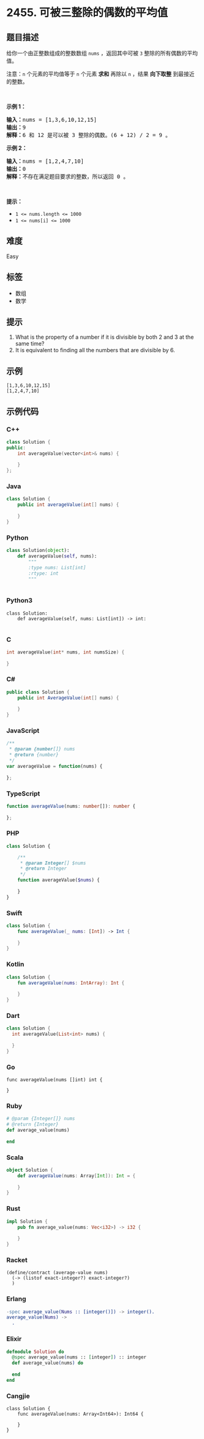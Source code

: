 # 2455. 可被三整除的偶数的平均值

## 题目描述

<p>给你一个由正整数组成的整数数组 <code>nums</code> ，返回其中可被 <code>3</code> 整除的所有偶数的平均值。</p>

<p>注意：<code>n</code> 个元素的平均值等于 <code>n</code> 个元素 <strong>求和</strong> 再除以 <code>n</code> ，结果 <strong>向下取整</strong> 到最接近的整数。</p>

<p>&nbsp;</p>

<p><strong>示例 1：</strong></p>

<pre>
<strong>输入：</strong>nums = [1,3,6,10,12,15]
<strong>输出：</strong>9
<strong>解释：</strong>6 和 12 是可以被 3 整除的偶数。(6 + 12) / 2 = 9 。
</pre>

<p><strong>示例 2：</strong></p>

<pre>
<strong>输入：</strong>nums = [1,2,4,7,10]
<strong>输出：</strong>0
<strong>解释：</strong>不存在满足题目要求的整数，所以返回 0 。
</pre>

<p>&nbsp;</p>

<p><strong>提示：</strong></p>

<ul>
	<li><code>1 &lt;= nums.length &lt;= 1000</code></li>
	<li><code>1 &lt;= nums[i] &lt;= 1000</code></li>
</ul>


## 难度

Easy

## 标签

- 数组
- 数学

## 提示

1. What is the property of a number if it is divisible by both 2 and 3 at the same time?
2. It is equivalent to finding all the numbers that are divisible by 6.

## 示例

```
[1,3,6,10,12,15]
[1,2,4,7,10]
```

## 示例代码

### C++

```cpp
class Solution {
public:
    int averageValue(vector<int>& nums) {
        
    }
};
```

### Java

```java
class Solution {
    public int averageValue(int[] nums) {
        
    }
}
```

### Python

```python
class Solution(object):
    def averageValue(self, nums):
        """
        :type nums: List[int]
        :rtype: int
        """
        
```

### Python3

```python3
class Solution:
    def averageValue(self, nums: List[int]) -> int:
        
```

### C

```c
int averageValue(int* nums, int numsSize) {
    
}
```

### C#

```csharp
public class Solution {
    public int AverageValue(int[] nums) {
        
    }
}
```

### JavaScript

```javascript
/**
 * @param {number[]} nums
 * @return {number}
 */
var averageValue = function(nums) {
    
};
```

### TypeScript

```typescript
function averageValue(nums: number[]): number {
    
};
```

### PHP

```php
class Solution {

    /**
     * @param Integer[] $nums
     * @return Integer
     */
    function averageValue($nums) {
        
    }
}
```

### Swift

```swift
class Solution {
    func averageValue(_ nums: [Int]) -> Int {
        
    }
}
```

### Kotlin

```kotlin
class Solution {
    fun averageValue(nums: IntArray): Int {
        
    }
}
```

### Dart

```dart
class Solution {
  int averageValue(List<int> nums) {
    
  }
}
```

### Go

```golang
func averageValue(nums []int) int {
    
}
```

### Ruby

```ruby
# @param {Integer[]} nums
# @return {Integer}
def average_value(nums)
    
end
```

### Scala

```scala
object Solution {
    def averageValue(nums: Array[Int]): Int = {
        
    }
}
```

### Rust

```rust
impl Solution {
    pub fn average_value(nums: Vec<i32>) -> i32 {
        
    }
}
```

### Racket

```racket
(define/contract (average-value nums)
  (-> (listof exact-integer?) exact-integer?)
  )
```

### Erlang

```erlang
-spec average_value(Nums :: [integer()]) -> integer().
average_value(Nums) ->
  .
```

### Elixir

```elixir
defmodule Solution do
  @spec average_value(nums :: [integer]) :: integer
  def average_value(nums) do
    
  end
end
```

### Cangjie

```cangjie
class Solution {
    func averageValue(nums: Array<Int64>): Int64 {

    }
}
```

